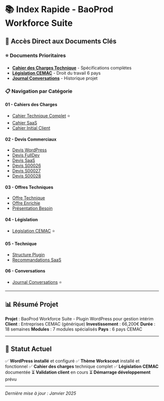 # 📚 Index Rapide - BaoProd Workforce Suite

## 🚀 Accès Direct aux Documents Clés

### ⭐ Documents Prioritaires
- **[Cahier des Charges Technique](01-cahiers-des-charges/cahier-des-charges-technique-complet.md)** - Spécifications complètes
- **[Législation CEMAC](04-legislation/legislation-droit-travail-cemac.md)** - Droit du travail 6 pays
- **[Journal Conversations](06-conversations/conversations-log.md)** - Historique projet

### 📋 Navigation par Catégorie

#### 01 - Cahiers des Charges
- [Cahier Technique Complet](01-cahiers-des-charges/cahier-des-charges-technique-complet.md) ⭐
- [Cahier SaaS](01-cahiers-des-charges/cdc_saas_interim.md)
- [Cahier Initial Client](01-cahiers-des-charges/Cahier_des_Charges_Application_Interim%20(3).docx)

#### 02 - Devis Commerciaux
- [Devis WordPress](02-devis-commerciaux/Devis_Option1_WordPress.docx)
- [Devis FullDev](02-devis-commerciaux/Devis_Option2_FullDev.docx)
- [Devis SaaS](02-devis-commerciaux/Devis_Option3_SaaS.docx)
- [Devis S00026](02-devis-commerciaux/Devis_S00026_JLC.pdf)
- [Devis S00027](02-devis-commerciaux/Devis_S00027_JLC.pdf)
- [Devis S00028](02-devis-commerciaux/Devis_S00028_JLC.pdf)

#### 03 - Offres Techniques
- [Offre Technique](03-offres-techniques/Offre_Technique_JCL.docx)
- [Offre Enrichie](03-offres-techniques/Offre_Technique_JCL_Enrichie.docx)
- [Présentation Besoin](03-offres-techniques/JLC%20Group%20-%20Comprehension%20du%20besoin.v1.0.pptx)

#### 04 - Législation
- [Législation CEMAC](04-legislation/legislation-droit-travail-cemac.md) ⭐

#### 05 - Technique
- [Structure Plugin](05-technique/wordpress-plugin-structure.md)
- [Recommandations SaaS](05-technique/saas_interim_recommendations.md)

#### 06 - Conversations
- [Journal Conversations](06-conversations/conversations-log.md) ⭐

---

## 📊 Résumé Projet

**Projet** : BaoProd Workforce Suite - Plugin WordPress pour gestion intérim
**Client** : Entreprises CEMAC (générique)
**Investissement** : 66,200€
**Durée** : 18 semaines
**Modules** : 7 modules spécialisés
**Pays** : 6 pays CEMAC

---

## 🎯 Statut Actuel

✅ **WordPress installé** et configuré
✅ **Thème Workscout** installé et fonctionnel
✅ **Cahier des charges** technique complet
✅ **Législation CEMAC** documentée
⏳ **Validation client** en cours
⏳ **Démarrage développement** prévu

---

*Dernière mise à jour : Janvier 2025*